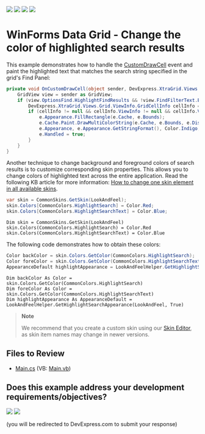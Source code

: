 <!-- default badges list -->
![](https://img.shields.io/endpoint?url=https://codecentral.devexpress.com/api/v1/VersionRange/128626022/24.2.1%2B)
[![](https://img.shields.io/badge/Open_in_DevExpress_Support_Center-FF7200?style=flat-square&logo=DevExpress&logoColor=white)](https://supportcenter.devexpress.com/ticket/details/E3260)
[![](https://img.shields.io/badge/📖_How_to_use_DevExpress_Examples-e9f6fc?style=flat-square)](https://docs.devexpress.com/GeneralInformation/403183)
[![](https://img.shields.io/badge/💬_Leave_Feedback-feecdd?style=flat-square)](#does-this-example-address-your-development-requirementsobjectives)
<!-- default badges end -->

# WinForms Data Grid - Change the color of highlighted search results

This example demonstrates how to handle the [CustomDrawCell](https://docs.devexpress.com/WindowsForms/DevExpress.XtraGrid.Views.Grid.GridView.CustomDrawCell) event and paint the highlighted text that matches the search string specified in the grid's Find Panel:

```csharp
private void OnCustomDrawCell(object sender, DevExpress.XtraGrid.Views.Base.RowCellCustomDrawEventArgs e) {
    GridView view = sender as GridView;
    if (view.OptionsFind.HighlightFindResults && !view.FindFilterText.Equals(string.Empty)) {
        DevExpress.XtraGrid.Views.Grid.ViewInfo.GridCellInfo cellInfo = ((DevExpress.XtraGrid.Views.Grid.ViewInfo.GridCellInfo)e.Cell);
        if (cellInfo != null && cellInfo.ViewInfo != null && cellInfo.ViewInfo.HasMatchedString) {
            e.Appearance.FillRectangle(e.Cache, e.Bounds);                     
            e.Cache.Paint.DrawMultiColorString(e.Cache, e.Bounds, e.DisplayText, cellInfo.ViewInfo.MatchedRanges,
            e.Appearance, e.Appearance.GetStringFormat(), Color.Indigo, Color.LightSlateGray, true);
            e.Handled = true;
        }
    }
}
```

Another technique to change background and foreground colors of search results is to customize corresponding skin properties. This allows you to change colors of highlighted text across the entire application. Read the following KB article for more information: [How to change one skin element in all available skins](https://www.devexpress.com/Support/Center/Question/Details/K18374).

```C#
var skin = CommonSkins.GetSkin(LookAndFeel);
skin.Colors[CommonColors.HighlightSearch] = Color.Red;
skin.Colors[CommonColors.HighlightSearchText] = Color.Blue;
```

```VB.NET
Dim skin = CommonSkins.GetSkin(LookAndFeel)
skin.Colors(CommonColors.HighlightSearch) = Color.Red
skin.Colors(CommonColors.HighlightSearchText) = Color.Blue
```

The following code demonstrates how to obtain these colors:

```C#
Color backColor = skin.Colors.GetColor(CommonColors.HighlightSearch);
Color foreColor = skin.Colors.GetColor(CommonColors.HighlightSearchText);
AppearanceDefault highlightAppearance = LookAndFeelHelper.GetHighlightSearchAppearance(LookAndFeel, true);
```

```VB.NET
Dim backColor As Color = skin.Colors.GetColor(CommonColors.HighlightSearch)
Dim foreColor As Color = skin.Colors.GetColor(CommonColors.HighlightSearchText)
Dim highlightAppearance As AppearanceDefault = LookAndFeelHelper.GetHighlightSearchAppearance(LookAndFeel, True)
```

> **Note**
>
> We recommend that you create a custom skin using our [Skin Editor](https://docs.devexpress.com/SkinEditor/2547/create-new-skins), as skin item names may change in newer versions.


## Files to Review

* [Main.cs](./CS/WindowsApplication3/Main.cs) (VB: [Main.vb](./VB/WindowsApplication3/Main.vb))
<!-- feedback -->
## Does this example address your development requirements/objectives?

[<img src="https://www.devexpress.com/support/examples/i/yes-button.svg"/>](https://www.devexpress.com/support/examples/survey.xml?utm_source=github&utm_campaign=winforms-grid-change-color-of-highlighted-search-results&~~~was_helpful=yes) [<img src="https://www.devexpress.com/support/examples/i/no-button.svg"/>](https://www.devexpress.com/support/examples/survey.xml?utm_source=github&utm_campaign=winforms-grid-change-color-of-highlighted-search-results&~~~was_helpful=no)

(you will be redirected to DevExpress.com to submit your response)
<!-- feedback end -->
